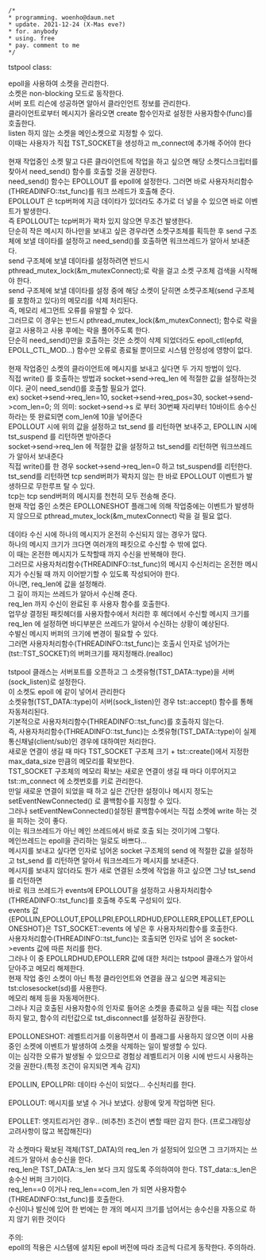 ```
/*
* programming. woenho@daum.net
* update. 2021-12-24 (X-Mas eve?)
* for. anybody
* using. free
* pay. comment to me
*/
```

tstpool class:

epoll을 사용하여 소켓을 관리한다.<br />
소켓은 non-blocking 모드로 동작한다.<br />
서버 포트 리슨에 성공하면 알아서 클라인언트 정보를 관리한다.<br />
클라이언트로부터 메시지가 올라오면 create 함수인자로 설정한 사용자함수(func)를 호출한다.<br />
listen 하지 않는 소켓을 메인소켓으로 지정할 수 있다.<br />
이때는 사용자가 직접 TST_SOCKET을 생성하고 m_connect에 추가해 주어야 한다<br />
<br />
현재 작업중인 소켓 말고 다른 클라이언트에 작업을 하고 싶으면 해당 소켓디스크립터를 찾아서 need_send() 함수를 호출할 것을 권장한다.<br />
need_send() 함수는 EPOLLOUT 를 epoll에 설정한다. 그러면 바로 사용자처리함수(THREADINFO::tst_func)를 워크 쓰레드가 호출해 준다.<br />
EPOLLOUT 은 tcp버퍼에 지금 데이타가 있더라도 추가로 더 넣을 수 있으면 바로 이벤트가 발생한다.<br />
즉 EPOLLOUT는 tcp버퍼가 꽉차 있지 않으면 무조건 발생한다.<br />
단순히 작은 메시지 하나만을 보내고 싶은 경우라면 소켓구조체를 획득한 후 send 구조체에 보낼 데이타를 설정하고 need_send()를 호출하면 워크쓰레드가 알아서 보내준다.<br />
send 구조체에 보낼 데이타를 설정하려면 반드시 pthread_mutex_lock(&m_mutexConnect);로 락을 걸고 소켓 구조체 검색을 시작해야 한다.<br />
send 구조체에 보낼 데이타를 설정 중에 해당 소켓이 닫히면 소켓구조체(send 구조체를 포함하고 있다)의 메모리를 삭제 처리된다.<br />
즉, 메모리 세그먼트 오류를 유발할 수 있다.<br />
그러므로 이 경우는 반드시 pthread_mutex_lock(&m_mutexConnect); 함수로 락을 걸고 사용하고 사용 후에는 락을 풀어주도록 한다.<br />
단순히 need_send()만을 호출하는 것은 소켓이 삭제 되었더라도 epoll_ctl(epfd, EPOLL_CTL_MOD...) 함수만 오류로 종료될 뿐이므로 시스템 안정성에 영향이 없다.<br />
<br />
현재 작업중인 소켓의 클라이언트에 메시지를 보내고 싶다면 두 가지 방법이 있다.<br />
직접 write() 를 호출하는 방법과 socket->send->req_len 에 적절한 값을 설정하는것이다. 굳이 need_send()를 호출할 필요가 없다.<br />
ex) socket->send->req_len=10, socket->send->req_pos=30, socket->send->com_len=0; 의 의미: socket->send->s 로 부터 30번째 자리부터 10바이트 송수신 하라는 뜻 완료되면 com_len에 10을 넣어준다<br />
EPOLLOUT 시에 위의 값을 설정하고 tst_send 를 리턴하면 보내주고, EPOLLIN 시에 tst_suspend 를 리턴하면 받아준다<br />
socket->send->req_len 에 적절한 값을 설정하고 tst_send를 리턴하면 워크쓰레드가 알아서 보내준다<br />
직접 write()를 한 경우 socket->send->req_len=0 하고 tst_suspend를 리턴한다.<br />
tst_send를 리턴하면 tcp send버퍼가 꽉차지 않는 한 바로 EPOLLOUT 이벤트가 발생하므로 무한루프 탈 수 있다.<br />
tcp는 tcp send버퍼의 메시지를 천천히 모두 전송해 준다.<br />
현재 작업 중인 소켓은 EPOLLONESHOT 플래그에 의해 작업중에는 이벤트가 발생하지 않으므로 pthread_mutex_lock(&m_mutexConnect) 락을 걸 필요 없다.<br />
<br />
데이타 수신 시에 하나의 메시지가 온전히 수신되지 않는 경우가 많다.<br />
하나의 메시지 크기가 크다면 여러개의 패킷으로 수신할 수 밖에 없다.<br />
이 때는 온전한 메시지가 도착할때 까지 수신을 반복해야 한다.<br />
그러므로 사용자처리함수(THREADINFO::tst_func)의 메시지 수신처리는 온전한 메시지가 수신될 때 까지 이어받기할 수 있도록 작성되어야 한다.<br />
아니면, req_len에 값을 설정해라.<br />
그 길이 까지는 쓰레드가 알아서 수신해 준다.<br />
req_len 까지 수신이 완료된 후 사용자 함수를 호출한다.<br />
업무상 결정된 패킷헤더를 사용자함수에서 처리한 후 헤더에서 수신할 메시지 크기를 req_len 에 설정하면 바디부분은 쓰레드가 알아서 수신하는 상황이 예상된다.<br />
수발신 메시지 버퍼의 크기에 변경이 필요할 수 있다.<br />
그러면 사용자처리함수(THREADINFO::tst_func)는 호출시 인자로 넘어가는 (tst::TST_SOCKET)의 버퍼크기를 재지정해라.(realloc)<br />
<br />
tstpool 클래스는 서버포트를 오픈하고 그 소켓유형(TST_DATA::type)을 서버(sock_listen)로 설정한다.<br />
이 소켓도 epoll 에 같이 넣어서 관리한다<br />
소켓유형(TST_DATA::type)이 서버(sock_listen)인 경우 tst::accept() 함수를 통해 자동처리된다.<br />
기본적으로 사용자처리함수(THREADINFO::tst_func)를 호출하지 않는다.<br />
즉, 사용자처리함수(THREADINFO::tst_func)는 소켓유형(TST_DATA::type)이 실제통신채널(client/sub)인 경우에 대하여만 처리한다.<br />
새로운 연결이 생길 때 마다 TST_SOCKET 구조체 크기 + tst::create()에서 지정한 max_data_size 만큼의 메모리를 확보한다.<br />
TST_SOCKET 구조체의 메모리 확보는 새로운 연결이 생길 때 마다 이루어지고 tst::m_connect 에 소켓번호를 키로 관리한다.<br />
만일 새로운 연결이 되었을 때 하고 싶은 간단한 설정이나 메시지 정도는 setEventNewConnected() 로 콜백함수를 지정할 수 있다.<br />
그러나 setEventNewConnected()설정된 콜백함수에서는 직접 소켓에 write 하는 것을 피하는 것이 좋다.<br />
이는 워크쓰레드가 아닌 메인 쓰레드에서 바로 호출 되는 것이기에 그렇다.<br />
메인쓰레드는 epoll을 관리하는 일로도 바쁘다...<br />
메시지를 보내고 싶다면 인자로 넘어온 socket 구조체의 send 에 적절한 값을 설정하고 tst_send 를 리턴하면 알아서 워크쓰레드가 메시지를 보내준다.<br />
메시지를 보내지 않더라도 뭔가 새로 연결된 소켓에 작업을 하고 싶으면 그냥 tst_send 를 리턴하면 <br />
바로 워크 쓰레드가 events에 EPOLLOUT을 설정하고 사용자처리함수(THREADINFO::tst_func)를 호출해 주도록 구성되이 있다.<br />
events 값{EPOLLIN,EPOLLOUT,EPOLLPRI,EPOLLRDHUD,EPOLLERR,EPOLLET,EPOLLONESHOT}은 TST_SOCKET::events 에 넣은 후 사용자처리함수를 호출한다.<br />
사용자처리함수(THREADINFO::tst_func)는 호출되면 인자로 넘어 온 socket->events 값에 따른 처리를 한다.<br />
그러나 이 중 EPOLLRDHUD,EPOLLERR 값에 대한 처리는 tstpool 클래스가 알아서 닫아주고 메모리 해제한다.<br />
현재 작업 중인 소켓이 아닌 특정 클라인언트와 연결을 끊고 싶으면 제공되는 tst:closesocket(sd)를 사용한다.<br />
메모리 해제 등을  자동제어한다.<br />
그러나 지금 호출된 사용자함수의 인자로 들어온 소켓을 종료하고 싶을 때는 직접 close 하지 말고, 함수의 리턴값으로 tst_disconnect를 설정하길 권장한다.<br />
<br />
EPOLLONESHOT: 레벨트리거를 이용하면서 이 플래그를 사용하지 않으면 이미 사용중인 소켓에 이벤트가 발생하여 소켓을 삭제하는 일이 발생할 수 있다.<br />
이는 심각한 오류가 발생될 수 있으므로 경험상 레벨트리거 이용 시에 반드시 사용하는 것을 권한다.(특정 조건이 유지되면 계속 감지)<br />
<br />
EPOLLIN, EPOLLPRI: 데이타 수신이 되었다... 수신처리를 한다.<br />
<br />
EPOLLOUT: 메시지를 보낼 수 거나 보냈다. 상황에 맞게 작업하면 된다.<br />
<br />
EPOLLET: 엣지트리거인 경우.. (비추천) 조건이 변할 때만 감지 한다. (프로그래밍상 고려사항이 많고 복잡해진다)<br />
<br />
각 소켓마다 확보된 객체(TST_DATA)의 req_len 가 설정되어 있으면 그 크기까지는 쓰레드가 알아서 송수신을 한다.<br />
req_len은 TST_DATA::s_len 보다 크지 않도록 주의하여야 한다. TST_data::s_len은 송수신 버퍼 크기이다.<br />
req_len==0 이거나 req_len==com_len 가 되면 사용자함수(THREADINFO::tst_func)를 호출한다.<br />
수신이나 발신에 있어 한 번에는 한 개의 메시지 크기를 넘어서는 송수신을 자동으로 하지 않기 위한 것이다<br />
<br />
주의:<br />
epoll의 적용은 시스템에 설치된 epoll 버전에 따라 조금씩 다르게 동작한다. 주의하라.<br />
<br />




